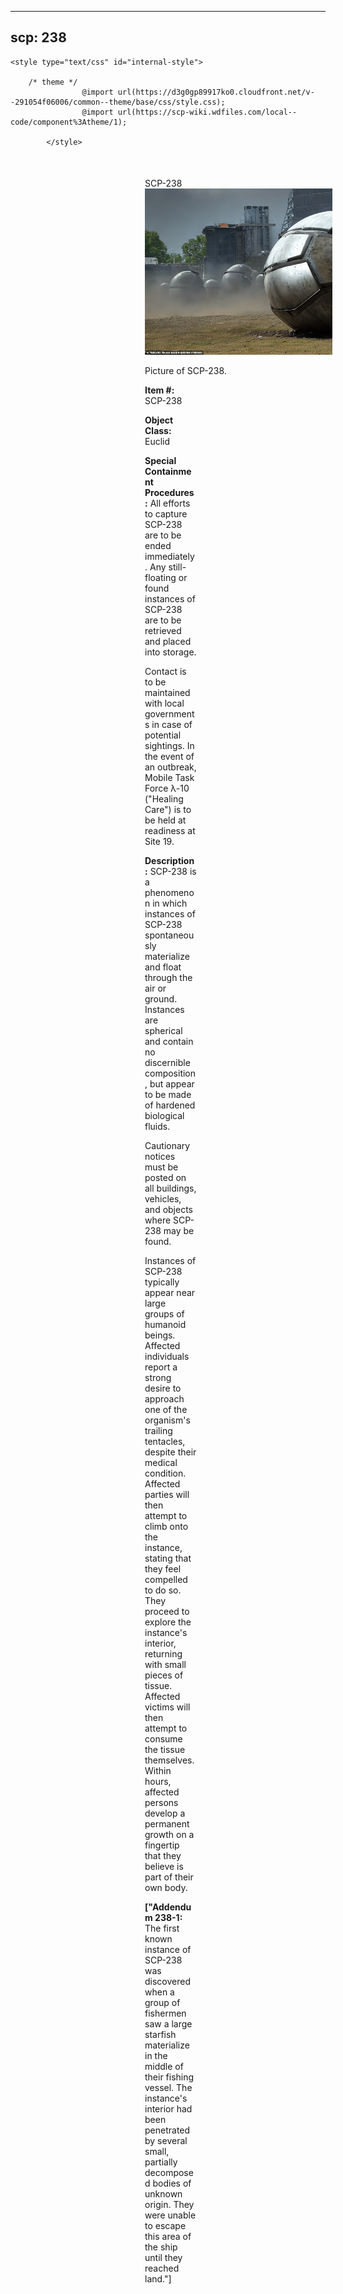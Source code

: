 
---
scp: 238
---

<head>
    <title>238 - SCP Foundation</title>
    
    <style type="text/css" id="internal-style">
                
        /* theme */
                    @import url(https://d3g0gp89917ko0.cloudfront.net/v--291054f06006/common--theme/base/css/style.css);
                    @import url(https://scp-wiki.wdfiles.com/local--code/component%3Atheme/1);
            
            </style>
<style>
iframe.scpnet-interwiki-frame { height: 0; }
</style>

</head>

<div id="main-content" style="margin: 50px 206px 20px 215px;">
<div id="action-area-top"></div>
<div id="page-title">SCP-238</div>
<div id="page-content">
<div style="text-align: right;"></div>
<div class="scp-image-block block-right" style="width:300px;"><img src="https://raw.githubusercontent.com/lucmaki/this-scp-does-not-exist/main/imgs/238.png" style="width:300px;" alt="238.jpg" class="image">
<div class="scp-image-caption" style="width:300px;">
<p>Picture of SCP-238.</p>
</div>
</div>
<p><strong>Item #:</strong> SCP-238</p>
<p><strong>Object Class:</strong> Euclid</p>
<p><strong>Special Containment Procedures:</strong> All efforts to capture SCP-238 are to be ended immediately. Any still-floating or found instances of SCP-238 are to be retrieved and placed into storage.</p><p>Contact is to be maintained with local governments in case of potential sightings. In the event of an outbreak, Mobile Task Force λ-10 ("Healing Care") is to be held at readiness at Site 19.</p>
<p><strong>Description:</strong> SCP-238 is a phenomenon in which instances of SCP-238 spontaneously materialize and float through the air or ground. Instances are spherical and contain no discernible composition, but appear to be made of hardened biological fluids.</p><p>Cautionary notices must be posted on all buildings, vehicles, and objects where SCP-238 may be found.</p><p>Instances of SCP-238 typically appear near large groups of humanoid beings. Affected individuals report a strong desire to approach one of the organism's trailing tentacles, despite their medical condition. Affected parties will then attempt to climb onto the instance, stating that they feel compelled to do so. They proceed to explore the instance's interior, returning with small pieces of tissue. Affected victims will then attempt to consume the tissue themselves. Within hours, affected persons develop a permanent growth on a fingertip that they believe is part of their own body.</p>
<p> <strong>["Addendum 238-1:</strong> The first known instance of SCP-238 was discovered when a group of fishermen saw a large starfish materialize in the middle of their fishing vessel. The instance's interior had been penetrated by several small, partially decomposed bodies of unknown origin. They were unable to escape this area of the ship until they reached land."]</p>

<div class="footer-wikiwalk-nav">
<div style="text-align: center;">
</div>
</div>
</div>
</div>
</div>